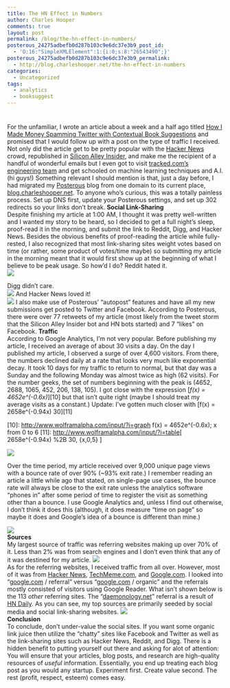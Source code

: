 ```yaml
---
title: The HN Effect in Numbers
author: Charles Hooper
comments: true
layout: post
permalink: /blog/the-hn-effect-in-numbers/
posterous_24275adbefb0d287b103c9e6dc37e3b9_post_id:
  - 'O:16:"SimpleXMLElement":1:{i:0;s:8:"26543490";}'
posterous_24275adbefb0d287b103c9e6dc37e3b9_permalink:
  - http://blog.charleshooper.net/the-hn-effect-in-numbers
categories:
  - Uncategorized
tags:
  - analytics
  - booksuggest
---
```

# 

For the unfamiliar, I wrote an article about a week and a half ago titled [How I Made Money Spamming Twitter with Contextual Book Suggestions][1] and promised that I would follow up with a post on the type of traffic I received. Not only did the article get to be pretty popular with the [Hacker News][2] crowd, republished in [Silicon Alley Insider][3], and make me the recipient of a handful of wonderful emails but I even got to visit [tracked.com’s engineering team][4] and get schooled on machine learning techniques and A.I. (hi guys!) 
Something relevant I should mention is that, just a day before, I had migrated my [Posterous][5] blog from one domain to its current place, [blog.charleshooper.net][6]. To anyone who’s curious, this was a totally painless process. Set up DNS first, update your Posterous settings, and set up 302 redirects so your links don’t break. 
**Social Link-Sharing**  
Despite finishing my article at 1:00 AM, I thought it was pretty well-written and I wanted my story to be heard, so I decided to get a full night’s sleep, proof-read it in the morning, and submit the link to Reddit, Digg, and Hacker News. Besides the obvious benefits of proof-reading the article while fully-rested, I also recognized that most link-sharing sites weight votes based on time (or rather, some product of votes/time maybe) so submitting my article in the morning meant that it would first show up at the beginning of what I believe to be peak usage. So how’d I do? 
Reddit hated it.  
![][7]

 [1]: http://blog.charleshooper.net/how-i-made-money-spamming-twitter-with-contex
 [2]: http://news.ycombinator.com/
 [3]: http://www.businessinsider.com/sai
 [4]: http://www.tracked.com/
 [5]: http://posterous.com
 [6]: http://blog.charleshooper.net
 [7]: http://www.charleshooper.net/wp-content/uploads/Picture_1.png

Digg didn’t care.  
![][8] 
And Hacker News loved it!  
![][9] 
I also make use of Posterous’ “autopost” features and have all my new submissions get posted to Twitter and Facebook. According to Posterous, there were over 77 retweets of my article (most likely from the tweet storm that the Silicon Alley Insider bot and HN bots started) and 7 “likes” on Facebook. 
**Traffic**  
According to Google Analytics, I’m not very popular. Before publishing my article, I received an average of about 30 visits a day. On the day I published my article, I observed a surge of over 4,600 visitors. From there, the numbers declined daily at a rate that looks very much like exponential decay. It took 10 days for my traffic to return to normal, but that day was a Sunday and the following Monday was almost twice as high (62 visits). For the number geeks, the set of numbers beginning with the peak is (4652, 2688, 1065, 452, 206, 138, 105). I got close with the expression [*f(x) = 4652e^(-0.6x)*][10] but that isn’t quite right (maybe I should treat my average visits as a constant.) 
Update: I’ve gotten much closer with [f(x) = 2658e^(-0.94x) 30][11]

 [8]: http://www.charleshooper.net/wp-content/uploads/Picture_2.png
 [9]: http://www.charleshooper.net/wp-content/uploads/Picture_4.png
 [10]: http://www.wolframalpha.com/input/?i=graph f(x) = 4652e^(-0.6x); x from 0 to 6
 [11]: http://www.wolframalpha.com/input/?i=table[ 2658e^(-0.94x) %2B 30, {x,0,5} ]

![][12] 

Over the time period, my article received over 9,000 unique page views with a bounce rate of over 90% (~93% exit rate.) I remember reading an article a little while ago that stated, on single-page use cases, the bounce rate will always be close to the exit rate unless the analytics software “phones in” after some period of time to register the visit as something other than a bounce. I use Google Analytics and, unless I find out otherwise, I don’t think it does this (although, it does measure “time on page” so maybe it does and Google’s idea of a bounce is different than mine.) 


 [12]: http://www.charleshooper.net/wp-content/uploads/Picture_6-300x168.png

![][13]  
 **Sources**  
My largest source of traffic was referring websites making up over 70% of it. Less than 2% was from search engines and I don’t even think that any of it was destined for my article. 
![][14]  
 As for the referring websites, I received traffic from all over. However, most of it was from [Hacker News][2], [TechMeme.com][15], and [Google.com][16]. I looked into “[google.com][17] / referral” versus “[google.com][17] / organic” and the referrals mostly consisted of visitors using Google Reader. What isn’t shown below is the 113 *other* referring sites. The “[daemonology.net][18]” referral is a result of [HN Daily][19]. As you can see, my top sources are primarily seeded by social media and social link-sharing websites. 
![][20]  
 **Conclusion**  
To conclude, don’t under-value the social sites. If you want some organic link juice then utilize the “chatty” sites like Facebook and Twitter as well as the link-sharing sites such as Hacker News, Reddit, and Digg. There is a hidden benefit to putting yourself out there and asking for alot of attention: You will ensure that your articles, blog posts, and research are high-quality resources of *useful* information. Essentially, you end up treating each blog post as you would any startup. Experiment first. Create value second. The rest (profit, respect, esteem) comes easy.

 [13]: http://www.charleshooper.net/wp-content/uploads/Picture_7.png
 [14]: http://www.charleshooper.net/wp-content/uploads/Picture_9.png
 [15]: http://TechMeme.com
 [16]: http://Google.com
 [17]: http://google.com
 [18]: http://daemonology.net
 [19]: http://www.daemonology.net/hn-daily/
 [20]: http://www.charleshooper.net/wp-content/uploads/Picture_8-300x198.png
